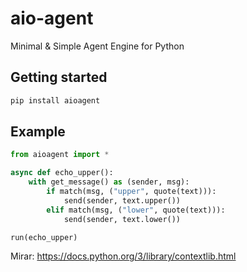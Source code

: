 # aio-agent
Minimal &amp; Simple Agent Engine for Python

## Getting started

```bash
pip install aioagent
```

## Example

```python
from aioagent import *

async def echo_upper():
    with get_message() as (sender, msg):
        if match(msg, ("upper", quote(text))):
            send(sender, text.upper())
        elif match(msg, ("lower", quote(text))):
            send(sender, text.lower())

run(echo_upper)
```

Mirar: https://docs.python.org/3/library/contextlib.html
